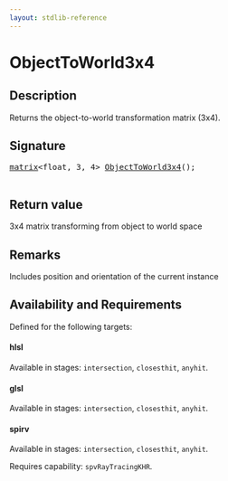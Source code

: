 ```yaml
---
layout: stdlib-reference
---
```


# ObjectToWorld3x4

## Description

Returns the object-to-world transformation matrix (3x4).



## Signature 

<pre>
<a href="../../types/matrix/index.html" class="code_type">matrix</a>&lt;<span class="code_keyword">float</span>, 3, 4&gt; <a href=".html">ObjectToWorld3x4</a>();

</pre>

## Return value
3x4 matrix transforming from object to world space

## Remarks
Includes position and orientation of the current instance


## Availability and Requirements

Defined for the following targets:

#### hlsl
Available in stages: `intersection`, `closesthit`, `anyhit`.

#### glsl
Available in stages: `intersection`, `closesthit`, `anyhit`.

#### spirv
Available in stages: `intersection`, `closesthit`, `anyhit`.

Requires capability: `spvRayTracingKHR`.


